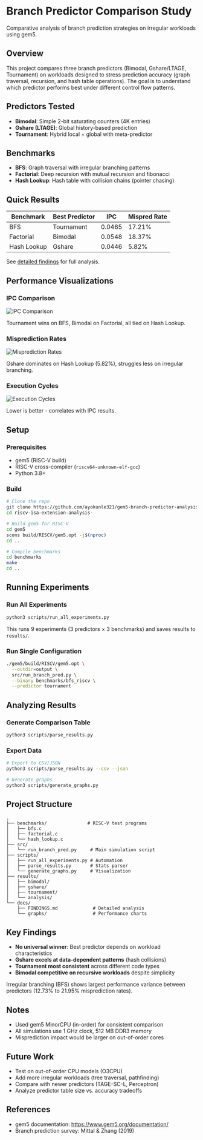 # Branch Predictor Comparison Study

Comparative analysis of branch prediction strategies on irregular workloads using gem5.

## Overview

This project compares three branch predictors (Bimodal, Gshare/LTAGE, Tournament) on workloads designed to stress prediction accuracy (graph traversal, recursion, and hash table operations). The goal is to understand which predictor performs best under different control flow patterns.

## Predictors Tested

- **Bimodal**: Simple 2-bit saturating counters (4K entries)
- **Gshare (LTAGE)**: Global history-based prediction
- **Tournament**: Hybrid local + global with meta-predictor

## Benchmarks

- **BFS**: Graph traversal with irregular branching patterns
- **Factorial**: Deep recursion with mutual recursion and fibonacci
- **Hash Lookup**: Hash table with collision chains (pointer chasing)

## Quick Results

| Benchmark   | Best Predictor | IPC    | Mispred Rate |
|-------------|----------------|--------|--------------|
| BFS         | Tournament     | 0.0465 | 17.21%       |
| Factorial   | Bimodal        | 0.0548 | 18.37%       |
| Hash Lookup | Gshare         | 0.0446 | 5.82%        |

See [detailed findings](docs/FINDINGS.md) for full analysis.

## Performance Visualizations

### IPC Comparison
![IPC Comparison](docs/graphs/ipc_comparison.png)

Tournament wins on BFS, Bimodal on Factorial, all tied on Hash Lookup.

### Misprediction Rates
![Misprediction Rates](docs/graphs/mispred_comparison.png)

Gshare dominates on Hash Lookup (5.82%), struggles less on irregular branching.

### Execution Cycles
![Execution Cycles](docs/graphs/cycles_comparison.png)

Lower is better - correlates with IPC results.

## Setup

### Prerequisites

- gem5 (RISC-V build)
- RISC-V cross-compiler (`riscv64-unknown-elf-gcc`)
- Python 3.8+

### Build

```bash
# Clone the repo
git clone https://github.com/ayokunle321/gem5-branch-predictor-analysis.git
cd riscv-isa-extension-analysis-

# Build gem5 for RISC-V
cd gem5
scons build/RISCV/gem5.opt -j$(nproc)
cd ..

# Compile benchmarks
cd benchmarks
make
cd ..
```

## Running Experiments

### Run All Experiments

```bash
python3 scripts/run_all_experiments.py
```

This runs 9 experiments (3 predictors × 3 benchmarks) and saves results to `results/`.

### Run Single Configuration

```bash
./gem5/build/RISCV/gem5.opt \
  --outdir=output \
  src/run_branch_pred.py \
  --binary benchmarks/bfs_riscv \
  --predictor tournament
```

## Analyzing Results

### Generate Comparison Table

```bash
python3 scripts/parse_results.py
```

### Export Data

```bash
# Export to CSV/JSON
python3 scripts/parse_results.py --csv --json

# Generate graphs
python3 scripts/generate_graphs.py
```

## Project Structure

```
.
├── benchmarks/               # RISC-V test programs
│   ├── bfs.c
│   ├── factorial.c
│   └── hash_lookup.c
├── src/
│   └── run_branch_pred.py     # Main simulation script
├── scripts/
│   ├── run_all_experiments.py # Automation
│   ├── parse_results.py       # Stats parser
│   └── generate_graphs.py     # Visualization
├── results/
│   ├── bimodal/
│   ├── gshare/
│   ├── tournament/
│   └── analysis/
└── docs/
    ├── FINDINGS.md             # Detailed analysis
    └── graphs/                 # Performance charts
```

## Key Findings

- **No universal winner**: Best predictor depends on workload characteristics
- **Gshare excels at data-dependent patterns** (hash collisions)
- **Tournament most consistent** across different code types
- **Bimodal competitive on recursive workloads** despite simplicity

Irregular branching (BFS) shows largest performance variance between predictors (12.73% to 21.95% misprediction rates).

## Notes

- Used gem5 MinorCPU (in-order) for consistent comparison
- All simulations use 1 GHz clock, 512 MB DDR3 memory
- Misprediction impact would be larger on out-of-order cores

## Future Work

- Test on out-of-order CPU models (O3CPU)
- Add more irregular workloads (tree traversal, pathfinding)
- Compare with newer predictors (TAGE-SC-L, Perceptron)
- Analyze predictor table size vs. accuracy tradeoffs

## References

- gem5 documentation: https://www.gem5.org/documentation/
- Branch prediction survey: Mittal & Zhang (2019)

